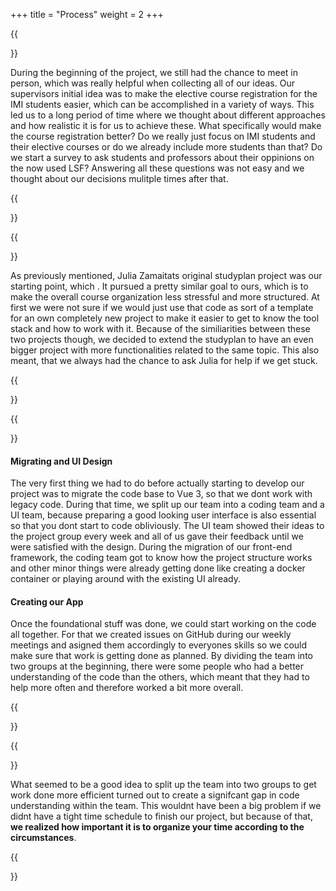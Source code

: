 +++
title = "Process"
weight = 2
+++


{{<section title="Brainstorming feature ideas & prioritizing">}}

During the beginning of the project, we still had the chance to meet in person, which was really helpful when collecting all of our ideas. Our supervisors initial idea was to make the elective course registration for the IMI students easier, which can be accomplished in a variety of ways. This led us to a long period of time where we thought about different approaches and how realistic it is for us to achieve these. What specifically would make the course registration better? Do we really just focus on IMI students and their elective courses or do we already include more students than that? Do we start a survey to ask students and professors about their oppinions on the now used LSF? Answering all these questions was not easy and we thought about our decisions mulitple times after that.

{{</section>}}

{{<section title="What we had to start with">}}

As previously mentioned, Julia Zamaitats original studyplan project was our starting point, which . It pursued a pretty similar goal to ours, which is to make the overall course organization less stressful and more structured. At first we were not sure if we would just use that code as sort of a template for an own completely new project to make it easier to get to know the tool stack and how to work with it. Because of the similiarities between these two projects though, we decided to extend the studyplan to have an even bigger project with more functionalities related to the same topic. This also meant, that we always had the chance to ask Julia for help if we get stuck.

{{</section>}}

{{<section title="Development">}}

#### Migrating and UI Design
The very first thing we had to do before actually starting to develop our project was to migrate the code base to Vue 3, so that we dont work with legacy code. During that time, we split up our team into a coding team and a UI team, because preparing a good looking user interface is also essential so that you dont start to code obliviously. The UI team showed their ideas to the project group every week and all of us gave their feedback until we were satisfied with the design. During the migration of our front-end framework, the coding team got to know how the project structure works and other minor things were already getting done like creating a docker container or playing around with the existing UI already.

#### Creating our App
Once the foundational stuff was done, we could start working on the code all together. For that we created issues on GitHub during our weekly meetings and asigned them accordingly to everyones skills so we could make sure that work is getting done as planned. By dividing the team into two groups at the beginning, there were some people who had a better understanding of the code than the others, which meant that they had to help more often and therefore worked a bit more overall.

{{</section>}}

{{<section title="Reflection">}}

What seemed to be a good idea to split up the team into two groups to get work done more efficient turned out to create a signifcant gap in code understanding within the team. This wouldnt have been a big problem if we didnt have a tight time schedule to finish our project, but because of that, **we realized how important it is to organize your time according to the circumstances**. 

{{</section>}}